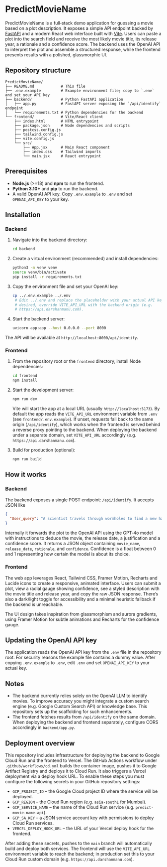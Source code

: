# PredictMovieName

PredictMovieName is a full‑stack demo application for guessing a movie based on a plot description.
It exposes a simple API endpoint backed by [FastAPI](https://fastapi.tiangolo.com/) and a modern
React web interface built with [Vite](https://vitejs.dev/).  Users can paste a plot into
the search field and receive the most likely movie title, its release year, a rationale and a
confidence score.  The backend uses the OpenAI API to interpret the plot and assemble
a structured response, while the frontend presents results with a polished, glassmorphic UI.

## Repository structure

```
PredictMovieName/
├── README.md            # This file
├── .env.example         # Example environment file; copy to `.env` and set your API key
├── backend/             # Python FastAPI application
│   ├── app.py           # FastAPI server exposing the `/api/identify` endpoint
│   └── requirements.txt # Python dependencies for the backend
└── frontend/            # Vite/React client
    ├── index.html       # HTML entrypoint
    ├── package.json     # Node dependencies and scripts
    ├── postcss.config.js
    ├── tailwind.config.js
    ├── vite.config.js
    └── src/
        ├── App.jsx      # Main React component
        ├── index.css    # Tailwind imports
        └── main.jsx     # React entrypoint
```

## Prerequisites

* **Node.js** (>=18) and **npm** to run the frontend.
* **Python 3.10+** and **pip** to run the backend.
* A valid OpenAI API key.  Copy `.env.example` to `.env` and set `OPENAI_API_KEY` to your key.

## Installation

### Backend

1. Navigate into the backend directory:

   ```bash
   cd backend
   ```

2. Create a virtual environment (recommended) and install dependencies:

   ```bash
   python3 -m venv venv
   source venv/bin/activate
   pip install -r requirements.txt
   ```

3. Copy the environment file and set your OpenAI key:

   ```bash
   cp ../.env.example ../.env
    # Edit ../.env and replace the placeholder with your actual API key and, if
    # desired, override VITE_API_URL with the backend origin (e.g.
    # https://api.darshanmanu.com).
   ```

4. Start the backend server:

   ```bash
   uvicorn app:app --host 0.0.0.0 --port 8000
   ```

The API will be available at `http://localhost:8000/api/identify`.

### Frontend

1. From the repository root or the `frontend` directory, install Node dependencies:

   ```bash
   cd frontend
   npm install
   ```

2. Start the development server:

   ```bash
   npm run dev
   ```

   Vite will start the app at a local URL (usually `http://localhost:5173`).  By default
   the app reads the `VITE_API_URL` environment variable from `.env` (see
   `frontend/.env.example`).  If unset, requests fall back to the same
   origin (`/api/identify`), which works when the frontend is served behind a
   reverse proxy pointing to the backend.  When deploying the backend under a
   separate domain, set `VITE_API_URL` accordingly (e.g. `https://api.darshanmanu.com`).

3. Build for production (optional):

   ```bash
   npm run build
   ```

## How it works

### Backend

The backend exposes a single POST endpoint: `/api/identify`.  It accepts JSON like

```json
{
  "User_query": "A scientist travels through wormholes to find a new habitable planet for humanity."
}
```

Internally it forwards the plot to the OpenAI API using the GPT‑4o model with
instructions to deduce the movie, the release date, a justification and a confidence score.
It returns a JSON object containing `movie_name`, `release_date`, `rationale`, and
`confidence`.  Confidence is a float between 0 and 1 representing how certain the model
is about its choice.

### Frontend

The web app leverages React, Tailwind CSS, Framer Motion, Recharts and Lucide icons to create
a responsive, animated interface.  Users can submit a plot, view a radial gauge showing
confidence, see a styled description with the movie title and release year, and copy the
raw JSON response.  There’s also a dark/light toggle for accessibility and a minimal
heuristic fallback if the backend is unreachable.

The UI design takes inspiration from glassmorphism and aurora gradients, using
Framer Motion for subtle animations and Recharts for the confidence gauge.

## Updating the OpenAI API key

The application reads the OpenAI API key from the `.env` file in the repository root.
For security reasons the example file contains a dummy value.  After copying `.env.example`
to `.env`, edit `.env` and set `OPENAI_API_KEY` to your actual key.

## Notes

* The backend currently relies solely on the OpenAI LLM to identify movies.  To improve
  accuracy you might integrate a custom search engine (e.g. Google Custom Search API) or
  knowledge base.  This repository sets up the scaffolding for such enhancements.
* The frontend fetches results from `/api/identify` on the same domain.  When deploying
  the backend and frontend separately, configure CORS accordingly in `backend/app.py`.

## Deployment overview

This repository includes infrastructure for deploying the backend to Google Cloud Run
and the frontend to Vercel.  The GitHub Actions workflow under
`.github/workflows/cd.yml` builds the container image, pushes it to Google Artifact
Registry and deploys it to Cloud Run.  It also triggers a Vercel deployment via a
deploy hook URL.  To enable these steps you must configure the following secrets in
your GitHub repository settings:

* `GCP_PROJECT_ID` – the Google Cloud project ID where the service will be deployed.
* `GCP_REGION` – the Cloud Run region (e.g. `asia-south1` for Mumbai).
* `GCP_SERVICE_NAME` – the name of the Cloud Run service (e.g. `predict-movie-name-api`).
* `GCP_SA_KEY` – a JSON service account key with permissions to deploy Cloud Run services.
* `VERCEL_DEPLOY_HOOK_URL` – the URL of your Vercel deploy hook for the frontend.

After adding these secrets, pushes to the `main` branch will automatically build and
deploy both services.  The frontend will use the `VITE_API_URL` environment variable
to reach the backend; in production set this to your Cloud Run custom domain (e.g.
`https://api.darshanmanu.com`).
